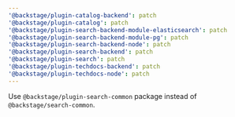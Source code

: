 ```yaml
---
'@backstage/plugin-catalog-backend': patch
'@backstage/plugin-catalog': patch
'@backstage/plugin-search-backend-module-elasticsearch': patch
'@backstage/plugin-search-backend-module-pg': patch
'@backstage/plugin-search-backend-node': patch
'@backstage/plugin-search-backend': patch
'@backstage/plugin-search': patch
'@backstage/plugin-techdocs-backend': patch
'@backstage/plugin-techdocs-node': patch
---
```


Use `@backstage/plugin-search-common` package instead of `@backstage/search-common`.

